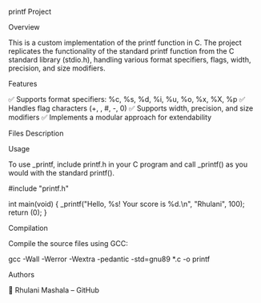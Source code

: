 printf Project

Overview

This is a custom implementation of the printf function in C. The project replicates the functionality of the standard printf function from the C standard library (stdio.h), handling various format specifiers, flags, width, precision, and size modifiers.

Features

✅ Supports format specifiers: %c, %s, %d, %i, %u, %o, %x, %X, %p
✅ Handles flag characters (+,  , #, -, 0)
✅ Supports width, precision, and size modifiers
✅ Implements a modular approach for extendability

Files Description

Usage

To use _printf, include printf.h in your C program and call _printf() as you would with the standard printf().

#include "printf.h"

int main(void)
{
    _printf("Hello, %s! Your score is %d.\n", "Rhulani", 100);
    return (0);
}

Compilation

Compile the source files using GCC:

gcc -Wall -Werror -Wextra -pedantic -std=gnu89 *.c -o printf

Authors

👤 Rhulani Mashala – GitHub
